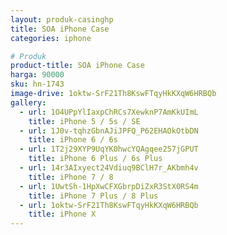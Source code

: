 ```yaml
---
layout: produk-casinghp
title: SOA iPhone Case
categories: iphone

# Produk
product-title: SOA iPhone Case
harga: 90000
sku: hn-1743
image-drive: 1oktw-SrF21Th8KswFTqyHkKXqW6HRBQb
gallery:
  - url: 1O4UPpYlIaxpChRCs7XewknP7AmKkUImL
    title: iPhone 5 / 5s / SE
  - url: 1J0v-tqhzGbnAJiJPFQ_P62EHAOkOtbDN
    title: iPhone 6 / 6s
  - url: 1T2j29XYP9UqYK0hwcYQAgqee257jGPUT
    title: iPhone 6 Plus / 6s Plus
  - url: 14r3AIxyect24Vdiuq9BClH7r_AKbmh4v
    title: iPhone 7 / 8
  - url: 1UwtSh-1HpXwCFXGbrpDiZxR3StX0RS4m
    title: iPhone 7 Plus / 8 Plus
  - url: 1oktw-SrF21Th8KswFTqyHkKXqW6HRBQb
    title: iPhone X
---
```

